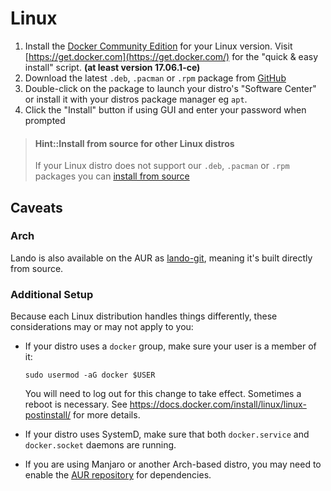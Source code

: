 Linux
=====

1.  Install the [Docker Community Edition](https://docs.docker.com/engine/installation/) for your Linux version. Visit [https://get.docker.com](https://get.docker.com/) for the "quick & easy install" script. **(at least version 17.06.1-ce)**
2.  Download the latest `.deb`, `.pacman` or `.rpm` package from [GitHub](https://github.com/lando/lando/releases)
3.  Double-click on the package to launch your distro's "Software Center" or install it with your distros package manager eg `apt`.
4.  Click the "Install" button if using GUI and enter your password when prompted

> #### Hint::Install from source for other Linux distros
>
> If your Linux distro does not support our `.deb`, `.pacman` or `.rpm` packages you can [install from source](./source.md)

Caveats
-------

### Arch

Lando is also available on the AUR as [lando-git](https://aur.archlinux.org/packages/lando-git/), meaning it's built directly from source.

### Additional Setup

Because each Linux distribution handles things differently, these considerations may or may not apply to you:

* If your distro uses a `docker` group, make sure your user is a member of it:

  ```
  sudo usermod -aG docker $USER
  ```

  You will need to log out for this change to take effect. Sometimes a reboot is necessary. See https://docs.docker.com/install/linux/linux-postinstall/ for more details.

* If your distro uses SystemD, make sure that both `docker.service` and `docker.socket` daemons are running.

* If you are using Manjaro or another Arch-based distro, you may need to enable the [AUR repository](https://aur.archlinux.org/packages/) for dependencies.
